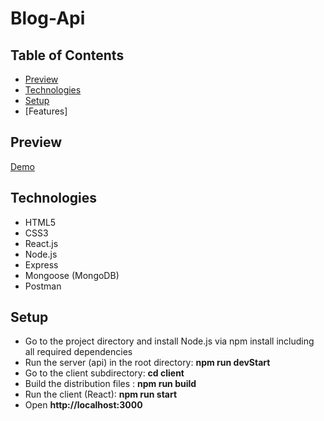 # Blog-Api

## Table of Contents 

- [Preview](##preview)
- [Technologies](##technologies)
- [Setup](##setup)
- [Features]

## Preview

[Demo](https://polar-hamlet-58263.herokuapp.com/)

## Technologies

- HTML5
- CSS3
- React.js
- Node.js
- Express
- Mongoose (MongoDB)
- Postman

## Setup

- Go to the project directory and install Node.js via npm install including all required dependencies
- Run the server (api) in the root directory: **npm run devStart**
- Go to the client subdirectory: **cd client**
- Build the distribution files : **npm run build**
- Run the client (React): **npm run start**
- Open **http://localhost:3000** 


